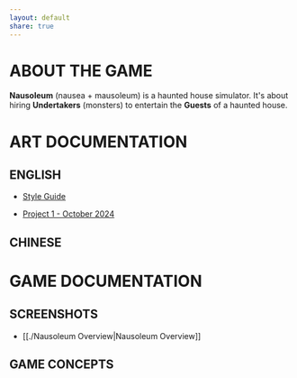 ```yaml
---
layout: default
share: true
---
```

  
# ABOUT THE GAME  
  
**Nausoleum** (nausea + mausoleum) is a haunted house simulator. It's about hiring **Undertakers** (monsters) to entertain the **Guests** of a haunted house.  
  
# ART DOCUMENTATION  
  
## ENGLISH  
  
* [Style Guide](./style_guide.md#)  
  
* [Project 1 - October 2024](./project_1_en.md#)  
  
## CHINESE  
  
# GAME DOCUMENTATION  
  
## SCREENSHOTS  
  
* [[./Nausoleum Overview|Nausoleum Overview]]  
  
## GAME CONCEPTS  
